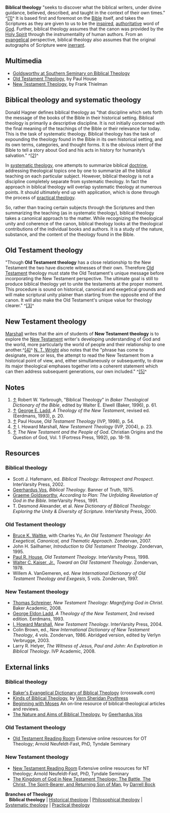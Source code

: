 **Biblical theology** "seeks to discover what the biblical writers,
under divine guidance, believed, described, and taught in the
context of their own times." ^[[1]](#note-0)^ It is based first and
foremost on the [Bible](Bible "Bible") itself, and takes the
Scriptures as they are given to us to be the
[inspired](Inspiration_of_the_Bible "Inspiration of the Bible"),
[authoritative](Authority_of_the_Bible "Authority of the Bible")
word of [God](God "God"). Further, biblical theology assumes that
the canon was provided by the
[Holy Spirit](Holy_Spirit "Holy Spirit") through the
instrumentality of human authors. From an
[evangelical](Evangelical "Evangelical") perspective, biblical
theology also assumes that the original autographs of Scripture
were [inerrant](Inerrancy "Inerrancy").

## Multimedia

-   [Goldsworthy at Southern Seminary on Biblical Theology](http://theologica.blogspot.com/2008/03/goldsworthy-at-southern-seminary-on.html)
-   [Old Testament Theology](http://biblicaltraining.org/class/ot190),
    by Paul House
-   [New Testament Theology](http://biblicaltraining.org/class/nt575),
    by Frank Thielman

## Biblical theology and systematic theology

Donald Hagner defines biblical theology as "that discipline which
sets forth the message of the books of the Bible in their
historical setting. Biblical theology is primarily a descriptive
discipline. It is not initially concerned with the final meaning of
the teachings of the Bible or their relevance for today. This is
the task of systematic theology. Biblical theology has the task of
expounding the theology found in the Bible in its own historical
setting, and its own terms, categories, and thought forms. It is
the obvious intent of the Bible to tell a story about God and his
acts in history for humanity’s salvation." ^[[2]](#note-1)^

In
[systematic theology](Systematic_theology "Systematic theology"),
one attempts to summarize biblical [doctrine](Doctrine "Doctrine"),
addressing theological topics one by one to summarize all the
biblical teaching on each particular subject. However, biblical
theology is not a discipline completely separate from systematic
theology. In fact the approach in biblical theology will overlap
systematic theology at numerous points. It should ultimately end up
with application, which is done through the process of
[practical theology](Practical_theology "Practical theology").

So, rather than tracing certain subjects through the Scriptures and
then summarizing the teaching (as in systematic theology), biblical
theology takes a canonical approach to the matter. While
recognizing the theological unity and coherence of the canon,
biblical theology looks at the theological contributions of the
individual books and authors. It is a study of the nature,
substance, and the content of the theology found in the Bible.

## Old Testament theology

"Though **Old Testament theology** has a close relationship to the
New Testament the two have discrete witnesses of their own.
Therefore [Old Testament](Old_Testament "Old Testament") theology
must state the Old Testament's unique message before incorporating
the New Testament perspective. The ultimate goal is still to
produce biblical theology yet to unite the testaments at the proper
moment. This procedure is sound on historical, canonical and
exegetical grounds and will make scriptural unity plainer than
starting from the opposite end of the canon. It will also make the
Old Testament's unique value for theology clearer."
^[[3]](#note-2)^

## New Testament theology

[Marshall](I._Howard_Marshall "I. Howard Marshall") writes that the
aim of students of **New Testament theology** is to explore the
[New Testament](New_Testament "New Testament") writer's developing
understanding of God and the world, more particularly the world of
people and their relationship to one another.^[[4]](#note-3)^
[N. T. Wright](N._T._Wright "N. T. Wright") also notes that the
"phrase has come to designate, more or less, the attempt to read
the New Testament from a historical point of view, and, either
simultaneously or subsequently, to draw its major theological
emphases together into a coherent statement which can then address
subsequent generations, our own included." ^[[5]](#note-4)^

## Notes

1.  [↑](#ref-0) Robert W. Yarbrough, "Biblical Theology" in
    *Baker Theological Dictionary of the Bible*, edited by Walter E.
    Elwell (Baker, 1996), p. 61.
2.  [↑](#ref-1) [George E. Ladd](George_E._Ladd "George E. Ladd"),
    *A Theology of the New Testament*, revised ed. (Eerdmans, 1993), p.
    20.
3.  [↑](#ref-2) Paul House, *Old Testament Theology* (IVP, 1998),
    p. 54.
4.  [↑](#ref-3) I. Howard Marshall, *New Testament Theology* (IVP,
    2004), p. 23.
5.  [↑](#ref-4) *The New Testament and the People of God*.
    Christian Origins and the Question of God, Vol. 1 (Fortress Press,
    1992), pp. 18-19.

## Resources

### Biblical theology

-   Scott J. Hafemann, ed.
    *Biblical Theology: Retrospect and Prospect*. InterVarsity Press,
    2002.
-   [Geerhardus Vos](Geerhardus_Vos "Geerhardus Vos"),
    *Biblical Theology*. Banner of Truth, 1975.
-   [Graeme Goldsworthy](Graeme_Goldsworthy "Graeme Goldsworthy"),
    *According to Plan: The Unfolding Revelation of God in the Bible*.
    InterVarsity Press, 1991.
-   T. Desmond Alexander, et al.
    *New Dictionary of Biblical Theology: Exploring the Unity & Diversity of Scripture*.
    InterVarsity Press, 2000.

### Old Testament theology

-   [Bruce K. Waltke](Bruce_K._Waltke "Bruce K. Waltke"), with
    Charles Yu,
    *An Old Testament Theology: An Exegetical, Canonical, and Thematic Approach*.
    Zondervan, 2007.
-   John H. Sailhamer, *Introduction to Old Testament Theology*.
    Zondervan, 1995.
-   [Paul R. House](Paul_R._House "Paul R. House"),
    *Old Testament Theology*. InterVarsity Press, 1998.
-   [Walter C. Kaiser, Jr.](Walter_C._Kaiser,_Jr. "Walter C. Kaiser, Jr."),
    *Toward an Old Testament Theology*. Zondervan, 1978.
-   Willem A. VanGemeren, ed.
    *New International Dictionary of Old Testament Theology and Exegesis*,
    5 vols. Zondervan, 1997.

### New Testament theology

-   [Thomas Schreiner](Thomas_Schreiner "Thomas Schreiner"),
    *New Testament Theology: Magnifying God in Christ*. Baker Academic,
    2008.
-   [George Eldon Ladd](George_Eldon_Ladd "George Eldon Ladd"),
    *A Theology of the New Testament*, 2nd revised edition. Eerdmans,
    1993.
-   [I. Howard Marshall](I._Howard_Marshall "I. Howard Marshall"),
    *New Testament Theology*. InterVarsity Press, 2004.
-   Colin Brown, ed.,
    *New International Dictionary of New Testament Theology*, 4 vols.
    Zondervan, 1986. Abridged version, edited by Verlyn Verbrugge,
    2003.
-   Larry R. Helyer,
    *The Witness of Jesus, Paul and John: An Exploration in Biblical Theology*.
    IVP Academic, 2008.

## External links

### Biblical theology

-   [Baker's Evangelical Dictionary of Biblical Theology](http://bible.crosswalk.com/Dictionaries/BakersEvangelicalDictionary/)
    (crosswalk.com)
-   [Kinds of Biblical Theology](http://www.frame-poythress.org/poythress_articles/2008Kinds.htm),
    by
    [Vern Sheridan Poythress](Vern_Sheridan_Poythress "Vern Sheridan Poythress")
-   [Beginning with Moses](http://www.beginningwithmoses.org/) An
    on-line resource of biblical-theological articles and reviews.
-   [The Nature and Aims of Biblical Theology](http://kerux.com/documents/keruxv14n1a1.htm),
    by [Geerhardus Vos](Geerhardus_Vos "Geerhardus Vos")

### Old Testament theology

-   [Old Testament Reading Room](http://www.tyndale.ca/seminary/mtsmodular/reading-rooms/oldt)
    Extensive online resources for OT Theology; Arnold Neufeldt-Fast,
    PhD, Tyndale Seminary

### New Testament theology

-   [New Testament Reading Room](http://www.tyndale.ca/seminary/mtsmodular/reading-rooms/newt)
    Extensive online resources for NT theology; Arnold Neufeldt-Fast,
    PhD, Tyndale Seminary
-   [The Kingdom of God in New Testament Theology: The Battle, The Christ, The Spirit-Bearer, and Returning Son of Man](http://www.bible.org/page.asp?page_id=2211),
    by [Darrell Bock](Darrell_Bock "Darrell Bock")



**Branches of Theology**   
   **Biblical theology** |
[Historical theology](Historical_theology "Historical theology") |
[Philosophical theology](Philosophical_theology "Philosophical theology")
| [Systematic theology](Systematic_theology "Systematic theology")
| [Practical theology](Practical_theology "Practical theology")
   



